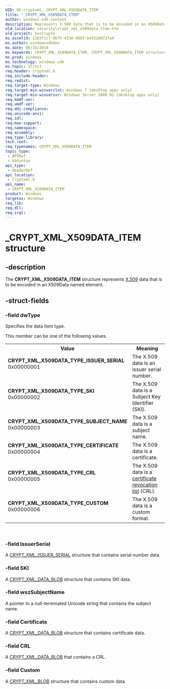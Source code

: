 ```yaml
---
UID: NS:cryptxml._CRYPT_XML_X509DATA_ITEM
title: "_CRYPT_XML_X509DATA_ITEM"
author: windows-sdk-content
description: Represents X.509 data that is to be encoded in an X509Data named element.
old-location: security\crypt_xml_x509data_item.htm
old-project: SecCrypto
ms.assetid: 118371c7-9b75-4330-9897-bd352b072fa4
ms.author: windowssdkdev
ms.date: 08/15/2018
ms.keywords: CRYPT_XML_X509DATA_ITEM, CRYPT_XML_X509DATA_ITEM structure [Security], CRYPT_XML_X509DATA_TYPE_CERTIFICATE, CRYPT_XML_X509DATA_TYPE_CRL, CRYPT_XML_X509DATA_TYPE_CUSTOM, CRYPT_XML_X509DATA_TYPE_ISSUER_SERIAL, CRYPT_XML_X509DATA_TYPE_SKI, CRYPT_XML_X509DATA_TYPE_SUBJECT_NAME, _CRYPT_XML_X509DATA_ITEM, cryptxml/CRYPT_XML_X509DATA_ITEM, security.crypt_xml_x509data_item
ms.prod: windows
ms.technology: windows-sdk
ms.topic: struct
req.header: cryptxml.h
req.include-header: 
req.redist: 
req.target-type: Windows
req.target-min-winverclnt: Windows 7 [desktop apps only]
req.target-min-winversvr: Windows Server 2008 R2 [desktop apps only]
req.kmdf-ver: 
req.umdf-ver: 
req.ddi-compliance: 
req.unicode-ansi: 
req.idl: 
req.max-support: 
req.namespace: 
req.assembly: 
req.type-library: 
tech.root: 
req.typenames: CRYPT_XML_X509DATA_ITEM
topic_type:
 - APIRef
 - kbSyntax
api_type:
 - HeaderDef
api_location:
 - Cryptxml.h
api_name:
 - CRYPT_XML_X509DATA_ITEM
product: Windows
targetos: Windows
req.lib: 
req.dll: 
req.irql: 
---
```


# _CRYPT_XML_X509DATA_ITEM structure


## -description


The <b>CRYPT_XML_X509DATA_ITEM</b> structure represents  <a href="https://msdn.microsoft.com/en-us/library/ms721636(v=VS.85).aspx">X.509</a> data that is to be encoded in an X509Data named element.


## -struct-fields




### -field dwType

Specifies the data item type. 


This member can be one of the following values.



<table>
<tr>
<th>Value</th>
<th>Meaning</th>
</tr>
<tr>
<td width="40%"><a id="CRYPT_XML_X509DATA_TYPE_ISSUER_SERIAL"></a><a id="crypt_xml_x509data_type_issuer_serial"></a><dl>
<dt><b>CRYPT_XML_X509DATA_TYPE_ISSUER_SERIAL</b></dt>
<dt>0x00000001</dt>
</dl>
</td>
<td width="60%">
The X.509 data is an issuer serial number.

</td>
</tr>
<tr>
<td width="40%"><a id="CRYPT_XML_X509DATA_TYPE_SKI"></a><a id="crypt_xml_x509data_type_ski"></a><dl>
<dt><b>CRYPT_XML_X509DATA_TYPE_SKI</b></dt>
<dt>0x00000002</dt>
</dl>
</td>
<td width="60%">
The X.509 data is a Subject Key Identifier (SKI).

</td>
</tr>
<tr>
<td width="40%"><a id="CRYPT_XML_X509DATA_TYPE_SUBJECT_NAME"></a><a id="crypt_xml_x509data_type_subject_name"></a><dl>
<dt><b>CRYPT_XML_X509DATA_TYPE_SUBJECT_NAME</b></dt>
<dt>0x00000003</dt>
</dl>
</td>
<td width="60%">
The X.509 data is a subject name.

</td>
</tr>
<tr>
<td width="40%"><a id="CRYPT_XML_X509DATA_TYPE_CERTIFICATE"></a><a id="crypt_xml_x509data_type_certificate"></a><dl>
<dt><b>CRYPT_XML_X509DATA_TYPE_CERTIFICATE</b></dt>
<dt>0x00000004</dt>
</dl>
</td>
<td width="60%">
The X.509 data is a certificate.

</td>
</tr>
<tr>
<td width="40%"><a id="CRYPT_XML_X509DATA_TYPE_CRL"></a><a id="crypt_xml_x509data_type_crl"></a><dl>
<dt><b>CRYPT_XML_X509DATA_TYPE_CRL</b></dt>
<dt>0x00000005</dt>
</dl>
</td>
<td width="60%">
The X.509 data is a <a href="https://msdn.microsoft.com/en-us/library/ms721572(v=VS.85).aspx">certificate revocation list</a> (CRL).

</td>
</tr>
<tr>
<td width="40%"><a id="CRYPT_XML_X509DATA_TYPE_CUSTOM"></a><a id="crypt_xml_x509data_type_custom"></a><dl>
<dt><b>CRYPT_XML_X509DATA_TYPE_CUSTOM</b></dt>
<dt>0x00000006</dt>
</dl>
</td>
<td width="60%">
The X.509 data is a custom format.

</td>
</tr>
</table>
 


### -field IssuerSerial

A <a href="https://msdn.microsoft.com/en-us/library/Dd433850(v=VS.85).aspx">CRYPT_XML_ISSUER_SERIAL</a> structure that contains serial number data.


### -field SKI

A <a href="https://msdn.microsoft.com/en-us/library/Dd433847(v=VS.85).aspx">CRYPT_XML_DATA_BLOB</a> structure that contains SKI data.


### -field wszSubjectName

A pointer to a null-terminated Unicode string that contains the subject name.


### -field Certificate

A <a href="https://msdn.microsoft.com/en-us/library/Dd433847(v=VS.85).aspx">CRYPT_XML_DATA_BLOB</a> structure that contains certificate data.


### -field CRL

A <a href="https://msdn.microsoft.com/en-us/library/Dd433847(v=VS.85).aspx">CRYPT_XML_DATA_BLOB</a> that contains a CRL.


### -field Custom

A <a href="https://msdn.microsoft.com/en-us/library/Dd433844(v=VS.85).aspx">CRYPT_XML_BLOB</a> structure that contains custom data.

